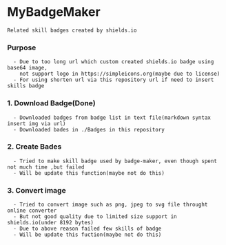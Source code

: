# MyBadgeMaker
`Related skill badges created by shields.io`

### Purpose
```text
  - Due to too long url which custom created shields.io badge using base64 image, 
    not support logo in https://simpleicons.org(maybe due to license)
  - For using shorten url via this repository url if need to insert skills badge
```

### 1. Download Badge(Done)
```text
  - Downloaded badges from badge list in text file(markdown syntax insert img via url)
  - Downloaded bades in ./Badges in this repository
```
### 2. Create Bades
```text
  - Tried to make skill badge used by badge-maker, even though spent not much time ,but failed
  - Will be update this function(maybe not do this)
```
### 3. Convert image
```text
  - Tried to convert image such as png, jpeg to svg file throught online converter
  - But not good quality due to limited size support in shields.io(under 8192 bytes)
  - Due to above reason failed few skills of badge
  - Will be update this fuction(maybe not do this)
```

